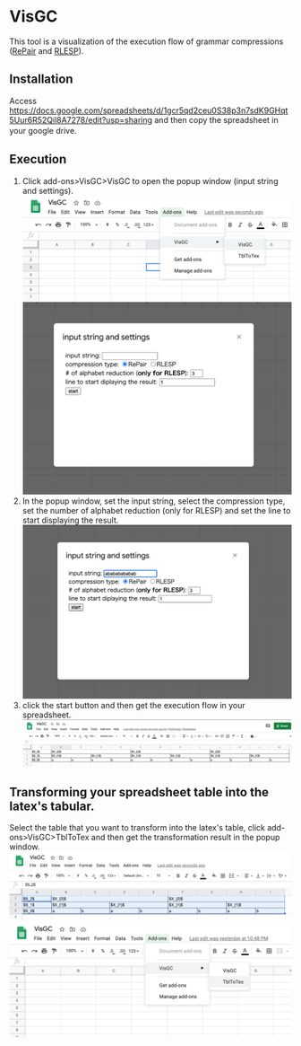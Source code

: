 # VisGC

This tool is a visualization of the execution flow of grammar compressions ([RePair](https://ieeexplore.ieee.org/document/892708) and [RLESP](https://www.sciencedirect.com/science/article/abs/pii/S0166218X19300319?via%3Dihub)).

## Installation

Access https://docs.google.com/spreadsheets/d/1gcr5qd2ceu0S38p3n7sdK9GHqt5Uur6R52Qil8A7278/edit?usp=sharing and then copy the spreadsheet in your google drive.
　　
## Execution
1. Click add-ons>VisGC>VisGC to open the popup window (input string and settings). 
![The 1st operation](images/1.png)
![The popup window displaying settings](images/2.png)
2. In the popup window, set the input string, select the compression type, set the number of alphabet reduction (only for RLESP) and set the line to start displaying the result.
![The 2nd operation](images/3.png)
3. click the start button and then get the execution flow in your spreadsheet.
![The example of RePair for "abababababab"](images/4.png)
## Transforming your spreadsheet table into the latex's tabular. 

Select the table that you want to transform into the latex's table, click add-ons>VisGC>TblToTex and then get the transformation result in the popup window.
![](images/5.png)
![](images/6.png)
